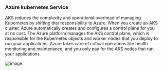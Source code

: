 ### Azure kubernetes Service

AKS reduces the complexity and operational overhead of managing Kubernetes by shifting that responsibility to Azure. When you create an AKS cluster, Azure automatically creates and configures a control plane for you at no cost. The Azure platform manages the AKS control plane, which is responsible for the Kubernetes objects and worker nodes that you deploy to run your applications. Azure takes care of critical operations like health monitoring and maintenance, and you only pay for the AKS nodes that run your applications.


![image](https://github.com/user-attachments/assets/bfa4311f-8000-4e2e-b5fd-5f92e9955497)
